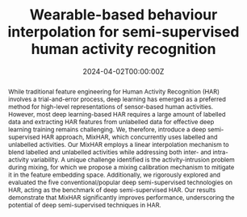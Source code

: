 ---
title: "Wearable-based behaviour interpolation for semi-supervised human activity recognition"
authors:
- Haoran Duan
- Shidong Wang 
- Varun Ojha
- Shizheng Wang 
- Yawen Huang 
- Yang Long
- Rajiv Ranjan
- Yefeng Zheng

date: "2024-04-02T00:00:00Z"
doi: "10.1016/j.ins.2024.120393"

# Publication type.
# Accepts a single type but formatted as a YAML list (for Hugo requirements).
# Enter a publication type from the CSL standard.
publication_types: ["article-journal"]

# Publication name and optional abbreviated publication name.
publication: "Information Sciences "
publication_short: ""

abstract: While traditional feature engineering for Human Activity Recognition (HAR) involves a trial-and-error process, deep learning has emerged as a preferred method for high-level representations of sensor-based human activities. However, most deep learning-based HAR requires a large amount of labelled data and extracting HAR features from unlabelled data for effective deep learning training remains challenging. We, therefore, introduce a deep semi-supervised HAR approach, MixHAR, which concurrently uses labelled and unlabelled activities. Our MixHAR employs a linear interpolation mechanism to blend labelled and unlabelled activities while addressing both inter- and intra-activity variability. A unique challenge identified is the activity-intrusion problem during mixing, for which we propose a mixing calibration mechanism to mitigate it in the feature embedding space. Additionally, we rigorously explored and evaluated the five conventional/popular deep semi-supervised technologies on HAR, acting as the benchmark of deep semi-supervised HAR. Our results demonstrate that MixHAR significantly improves performance, underscoring the potential of deep semi-supervised techniques in HAR.

# Summary. An optional shortened abstract.
summary: Attention for semi-supervised human activity recognition

featured: true

# links:
# - name: ""
#   url: ""
url_pdf: https://www.sciencedirect.com/science/article/pii/S0020025524003062
url_code: 
url_dataset: ''
url_poster: ''
url_project: ''
url_slides: ''
url_source: ''
url_video: ''

# Featured image
# To use, add an image named `featured.jpg/png` to your page's folder. 
image:
  caption: 'Image credit: [**Unsplash**](https://unsplash.com/photos/jdD8gXaTZsc)'
  focal_point: ""
  preview_only: false

# Associated Projects (optional).
#   Associate this publication with one or more of your projects.
#   Simply enter your project's folder or file name without extension.
#   E.g. `internal-project` references `content/project/internal-project/index.md`.
#   Otherwise, set `projects: []`.
projects: []

# Slides (optional).
#   Associate this publication with Markdown slides.
#   Simply enter your slide deck's filename without extension.
#   E.g. `slides: "example"` references `content/slides/example/index.md`.
#   Otherwise, set `slides: ""`.
slides: example
---